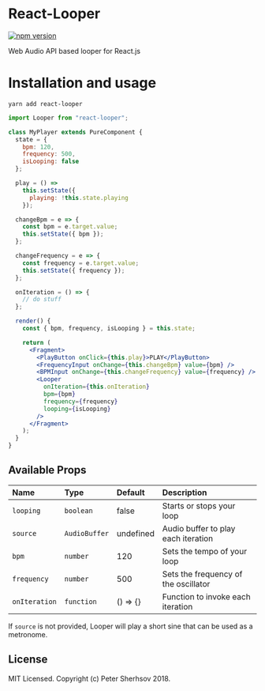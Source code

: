 # React-Looper
[![npm version](https://badge.fury.io/js/react-looper.svg)](https://badge.fury.io/js/react-looper)

Web Audio API based looper for React.js

# Installation and usage

```
yarn add react-looper
```

```jsx
import Looper from "react-looper";

class MyPlayer extends PureComponent {
  state = {
    bpm: 120,
    frequency: 500,
    isLooping: false
  };

  play = () =>
    this.setState({
      playing: !this.state.playing
    });

  changeBpm = e => {
    const bpm = e.target.value;
    this.setState({ bpm });
  };

  changeFrequency = e => {
    const frequency = e.target.value;
    this.setState({ frequency });
  };

  onIteration = () => {
    // do stuff
  };

  render() {
    const { bpm, frequency, isLooping } = this.state;

    return (
      <Fragment>
        <PlayButton onClick={this.play}>PLAY</PlayButton>
        <FrequencyInput onChange={this.changeBpm} value={bpm} />
        <BPMInput onChange={this.changeFrequency} value={frequency} />
        <Looper
          onIteration={this.onIteration}
          bpm={bpm}
          frequency={frequency}
          looping={isLooping}
        />
      </Fragment>
    );
  }
}
```

## Available Props

| Name        | Type          | Default   | Description                          |
| :---------- | :------------ | :-------- | :----------------------------------- |
| `looping`   | `boolean`     | false     | Starts or stops your loop            |
| `source`    | `AudioBuffer` | undefined | Audio buffer to play each iteration  |
| `bpm`       | `number`      | 120       | Sets the tempo of your loop          |
| `frequency` | `number`      | 500       | Sets the frequency of the oscillator |
| `onIteration`    | `function`    | () => {}  | Function to invoke each iteration    |

If `source` is not provided, Looper will play a short sine that can be used as a metronome.

## License

MIT Licensed. Copyright (c) Peter Sherhsov 2018.
